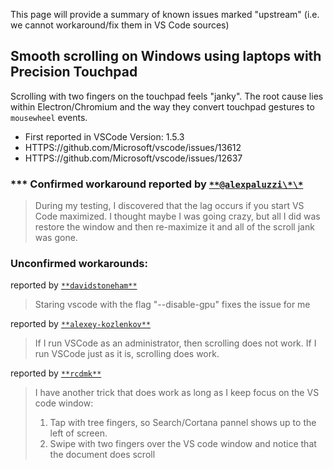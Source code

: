 This page will provide a summary of known issues marked "upstream" (i.e. we
cannot workaround/fix them in VS Code sources)

## Smooth scrolling on Windows using laptops with Precision Touchpad

Scrolling with two fingers on the touchpad feels "janky". The root cause lies
within Electron/Chromium and the way they convert touchpad gestures to
`mousewheel` events.

-   First reported in VSCode Version: 1.5.3
-   HTTPS://github.com/Microsoft/vscode/issues/13612
-   HTTPS://github.com/Microsoft/vscode/issues/12637

### **\* Confirmed workaround reported by [`**@alexpaluzzi\*\*`](https://github.com/Microsoft/vscode/issues/13612#issuecomment-263730443)

> During my testing, I discovered that the lag occurs if you start VS Code
> maximized. I thought maybe I was going crazy, but all I did was restore the
> window and then re-maximize it and all of the scroll jank was gone.

### Unconfirmed workarounds:

reported by
[`**davidstoneham**`](https://github.com/Microsoft/vscode/issues/14716#issuecomment-293120446)

> Staring vscode with the flag "--disable-gpu" fixes the issue for me

reported by
[`**alexey-kozlenkov**`](https://github.com/Microsoft/vscode/issues/12637#issuecomment-269189242)

> If I run VSCode as an administrator, then scrolling does not work. If I run
> VSCode just as it is, scrolling does work.

reported by
[`**rcdmk**`](https://github.com/Microsoft/vscode/issues/12637#issuecomment-277464550)

> I have another trick that does work as long as I keep focus on the VS code
> window:
>
> 1. Tap with tree fingers, so Search/Cortana pannel shows up to the left of
>    screen.
> 2. Swipe with two fingers over the VS code window and notice that the document
>    does scroll
